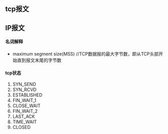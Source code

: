 ## tcp报文

## IP报文

#### 名词解释
- maximum segment size(MSS) //TCP数据报的最大字节数，即从TCP头部开始直到报文末尾的字节数

#### tcp状态
1. SYN_SEND
2. SYN_RCVD
3. ESTABLISHED
4. FIN_WAIT_1
5. CLOSE_WAIT
6. FIN_WAIT_2
7. LAST_ACK
8. TIME_WAIT
9. CLOSED